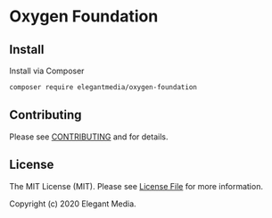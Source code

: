 # Oxygen Foundation

## Install

Install via Composer

``` bash
composer require elegantmedia/oxygen-foundation
```

## Contributing

Please see [CONTRIBUTING](CONTRIBUTING.md) and for details.

## License

The MIT License (MIT). Please see [License File](LICENSE.md) for more information.

Copyright (c) 2020 Elegant Media.
